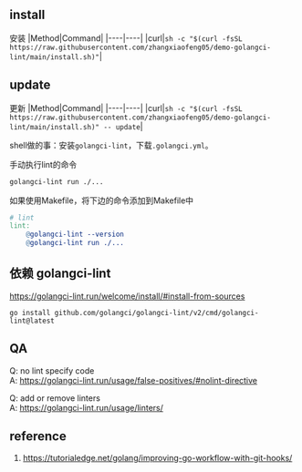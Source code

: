 ## install
安装
|Method|Command|
|----|----|
|curl|`sh -c "$(curl -fsSL https://raw.githubusercontent.com/zhangxiaofeng05/demo-golangci-lint/main/install.sh)"`|

## update
更新
|Method|Command|
|----|----|
|curl|`sh -c "$(curl -fsSL https://raw.githubusercontent.com/zhangxiaofeng05/demo-golangci-lint/main/install.sh)" -- update`|

shell做的事：安装`golangci-lint`，下载`.golangci.yml`。

手动执行lint的命令
```bash
golangci-lint run ./...
```
如果使用Makefile，将下边的命令添加到Makefile中
```makefile
# lint
lint:
	@golangci-lint --version
	@golangci-lint run ./...
```

## 依赖 golangci-lint
https://golangci-lint.run/welcome/install/#install-from-sources
```
go install github.com/golangci/golangci-lint/v2/cmd/golangci-lint@latest
```

## QA
Q: no lint specify code  
A: https://golangci-lint.run/usage/false-positives/#nolint-directive

Q: add or remove linters  
A: https://golangci-lint.run/usage/linters/

## reference
1. https://tutorialedge.net/golang/improving-go-workflow-with-git-hooks/
